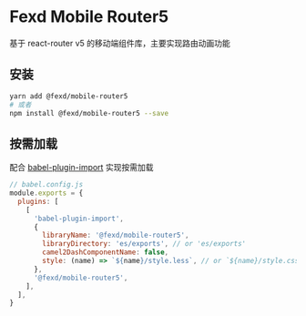 # Fexd Mobile Router5

基于 react-router v5 的移动端组件库，主要实现路由动画功能

## 安装

```bash
yarn add @fexd/mobile-router5
# 或者
npm install @fexd/mobile-router5 --save
```

## 按需加载

配合 [babel-plugin-import](https://github.com/ant-design/babel-plugin-import) 实现按需加载

```js
// babel.config.js
module.exports = {
  plugins: [
    [
      'babel-plugin-import',
      {
        libraryName: '@fexd/mobile-router5',
        libraryDirectory: 'es/exports', // or 'es/exports'
        camel2DashComponentName: false,
        style: (name) => `${name}/style.less`, // or `${name}/style.css`
      },
      '@fexd/mobile-router5',
    ],
  ],
}
```
